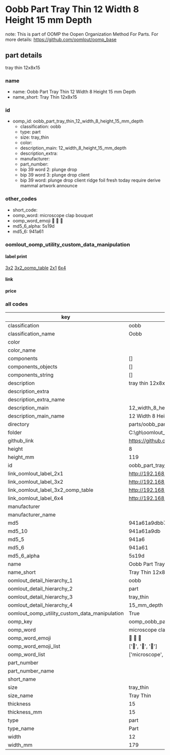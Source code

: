 # Oobb Part Tray Thin 12 Width 8 Height 15 mm Depth  

note: This is part of OOMP the Oopen Organization Method For Parts. For more details: https://github.com/oomlout/oomp_base

##  part details
  



tray thin 12x8x15



### name
* name: Oobb Part Tray Thin 12 Width 8 Height 15 mm Depth
* name_short: Tray Thin 12x8x15 
### id
* oomp_id: oobb_part_tray_thin_12_width_8_height_15_mm_depth
  * classification: oobb
  * type: part
  * size: tray_thin
  * color: 
  * description_main: 12_width_8_height_15_mm_depth
  * description_extra: 
  * manufacturer: 
  * part_number: 
  * bip 39 word 2: plunge drop
  * bip 39 word 3: plunge drop client
  * bip 39 word: plunge drop client ridge foil fresh today require derive mammal artwork announce

### other_codes
* short_code: 
* oomp_word: microscope clap bouquet
* oomp_word_emoji :microscope: :clap: :bouquet:
* md5_6_alpha: 5s19d
* md5_6: 941a61






### oomlout_oomp_utility_custom_data_manipulation
#### label print
[3x2](http://192.168.1.245:1112/?label=oomp%205s19d)
[3x2_oomp_table](http://192.168.1.108:1112/?label=oomp%205s19d)
[2x1](http://192.168.1.242:1112/?label=oomp%205s19d)
[6x4](http://192.168.1.55:1112/?label=oomp%205s19d)    

#### link

                              

#### price







### all codes 
| key | value |  
| --- | --- |  
| classification | oobb |  
| classification_name | Oobb |  
| color |  |  
| color_name |  |  
| components | [] |  
| components_objects | [] |  
| components_string | [] |  
| description | tray thin 12x8x15 |  
| description_extra |  |  
| description_extra_name |  |  
| description_main | 12_width_8_height_15_mm_depth |  
| description_main_name | 12 Width 8 Height 15 mm Depth |  
| directory | parts/oobb_part_tray_thin_12_width_8_height_15_mm_depth |  
| folder | C:\gh\oomlout_oobb_version_4_generated_parts\parts\oobb_part_tray_thin_12_width_8_height_15_mm_depth |  
| github_link | https://github.com/oomlout/oomlout_oomp_part_src/tree/main/parts/oobb_part_tray_thin_12_width_8_height_15_mm_depth |  
| height | 8 |  
| height_mm | 119 |  
| id | oobb_part_tray_thin_12_width_8_height_15_mm_depth |  
| link_oomlout_label_2x1 | http://192.168.1.242:1112/?label=oomp%205s19d |  
| link_oomlout_label_3x2 | http://192.168.1.245:1112/?label=oomp%205s19d |  
| link_oomlout_label_3x2_oomp_table | http://192.168.1.108:1112/?label=oomp%205s19d |  
| link_oomlout_label_6x4 | http://192.168.1.55:1112/?label=oomp%205s19d |  
| manufacturer |  |  
| manufacturer_name |  |  
| md5 | 941a61a9dbb71c69732d3b985590dd37 |  
| md5_10 | 941a61a9db |  
| md5_5 | 941a6 |  
| md5_6 | 941a61 |  
| md5_6_alpha | 5s19d |  
| name | Oobb Part Tray Thin 12 Width 8 Height 15 mm Depth |  
| name_short | Tray Thin 12x8x15  |  
| oomlout_detail_hierarchy_1 | oobb |  
| oomlout_detail_hierarchy_2 | part |  
| oomlout_detail_hierarchy_3 | tray_thin |  
| oomlout_detail_hierarchy_4 | 15_mm_depth |  
| oomlout_oomp_utility_custom_data_manipulation | True |  
| oomp_key | oomp_oobb_part_tray_thin_12_width_8_height_15_mm_depth |  
| oomp_word | microscope clap bouquet |  
| oomp_word_emoji | :microscope: :clap: :bouquet: |  
| oomp_word_emoji_list | [':microscope:', ':clap:', ':bouquet:'] |  
| oomp_word_list | ['microscope', 'clap', 'bouquet'] |  
| part_number |  |  
| part_number_name |  |  
| short_name |  |  
| size | tray_thin |  
| size_name | Tray Thin |  
| thickness | 15 |  
| thickness_mm | 15 |  
| type | part |  
| type_name | Part |  
| width | 12 |  
| width_mm | 179 |  
